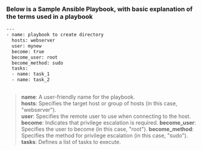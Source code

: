 ### Below is a Sample Ansible Playbook, with basic explanation of the terms used in a playbook 

```sh
---
- name: playbook to create directory
  hosts: webserver
  user: mynew
  become: true
  become_user: root
  become_method: sudo
  tasks:
  - name: task_1
  - name: task_2
  
```
> **name**: A user-friendly name for the playbook. <br>
> **hosts**: Specifies the target host or group of hosts (in this case, "webserver").<br>
> **user**: Specifies the remote user to use when connecting to the host.<br>
> **become**: Indicates that privilege escalation is required.
> **become_user**: Specifies the user to become (in this case, "root").
> **become_method**: Specifies the method for privilege escalation (in this case, "sudo").
> **tasks**: Defines a list of tasks to execute.
